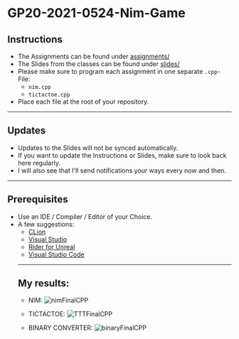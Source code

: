 # GP20-2021-0524-Nim-Game
## Instructions
- The Assignments can be found under [assignments/](assignments/)
- The Slides from the classes can be found under [slides/](slides/)
- Please make sure to program each assignment in one separate `.cpp`-File:
  - `nim.cpp`
  - `tictactoe.cpp`
- Place each file at the root of your repository.
---
## Updates
- Updates to the Slides will not be synced automatically.
- If you want to update the Instructions or Slides, make sure to look back here regularly.
- I will also see that I'll send notifications your ways every now and then.
---
## Prerequisites
- Use an IDE / Compiler / Editor of your Choice.
- A few suggestions:
  - [CLion](https://www.jetbrains.com/clion/)
  - [Visual Studio](https://visualstudio.microsoft.com/downloads/)
  - [Rider for Unreal](https://www.jetbrains.com/lp/rider-unreal/)
  - [Visual Studio Code](https://code.visualstudio.com)
  ---
  ## My results:
  - NIM:
  ![nimFinalCPP](https://user-images.githubusercontent.com/69099899/119996374-f9337780-bfce-11eb-86e7-7e38a1f94740.gif)
  
  - TICTACTOE:
  ![TTTFinalCPP](https://user-images.githubusercontent.com/69099899/119996410-05b7d000-bfcf-11eb-878f-dab843d89879.gif)
 
  - BINARY CONVERTER:
  ![binaryFinalCPP](https://user-images.githubusercontent.com/69099899/119996422-09e3ed80-bfcf-11eb-9ee3-4ef6c96ad561.gif)
